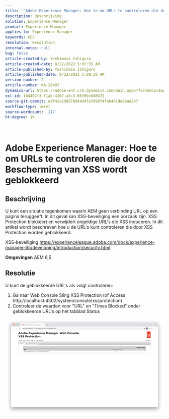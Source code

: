 ```yaml
---
title: '"Adobe Experience Manager: Hoe te om URLs te controleren die door de Bescherming van XSS wordt geblokkeerd'''
description: Beschrijving
solution: Experience Manager
product: Experience Manager
applies-to: Experience Manager
keywords: KCS
resolution: Resolution
internal-notes: null
bug: false
article-created-by: Yoshimasa Ishiguro
article-created-date: 8/22/2022 5:07:55 AM
article-published-by: Yoshimasa Ishiguro
article-published-date: 8/22/2022 5:08:30 AM
version-number: 2
article-number: KA-20407
dynamics-url: https://adobe-ent.crm.dynamics.com/main.aspx?forceUCI=1&pagetype=entityrecord&etn=knowledgearticle&id=c3e6e460-d821-ed11-b83e-0022480866ad
exl-id: 104402f3-f1ab-4167-a3c3-66f09c688b72
source-git-commit: e8f4ca2dd578944d4fe399074fab461de88ad247
workflow-type: tm+mt
source-wordcount: '117'
ht-degree: 1%

---
```


# Adobe Experience Manager: Hoe te om URLs te controleren die door de Bescherming van XSS wordt geblokkeerd

## Beschrijving


U kunt een situatie tegenkomen waarin AEM geen verbinding URL op een pagina teruggeeft. In dit geval kan XSS-beveiliging een oorzaak zijn. XSS Protection blokkeert en verwijdert ongeldige URL&#39;s die XSS induceren.
In dit artikel wordt beschreven hoe u de URL&#39;s kunt controleren die door XSS Protection worden geblokkeerd.

XSS-beveiliging https://experienceleague.adobe.com/docs/experience-manager-65/developing/introduction/security.html

<b>Omgevingen</b>
AEM 6,5


## Resolutie


U kunt de geblokkeerde URL&#39;s als volgt controleren:
1. Ga naar Web Console Sling XSS Protection (of Access http://localhost:4502/system/console/xssprotection)
2. Controleer de waarden voor &quot;URL&quot; en &quot;Times Blocked&quot; onder geblokkeerde URL&#39;s op het tabblad Status

![](assets/c1d7a6cc-d521-ed11-b83e-0022480866ad.png)
